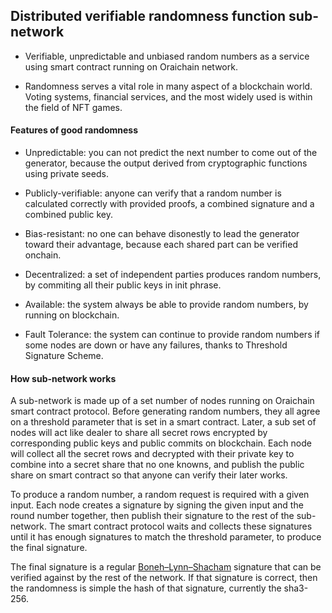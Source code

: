 ## Distributed verifiable randomness function sub-network

- Verifiable, unpredictable and unbiased random numbers as a service using smart contract running on Oraichain network.

- Randomness serves a vital role in many aspect of a blockchain world. Voting systems, financial services, and the most widely used is within the field of NFT games.

#### Features of good randomness

- Unpredictable: you can not predict the next number to come out of the generator, because the output derived from cryptographic functions using private seeds.

- Publicly-verifiable: anyone can verify that a random number is calculated correctly with provided proofs, a combined signature and a combined public key.

- Bias-resistant: no one can behave disonestly to lead the generator toward their advantage, because each shared part can be verified onchain.

- Decentralized: a set of independent parties produces random numbers, by commiting all their public keys in init phrase.

- Available: the system always be able to provide random numbers, by running on blockchain.

- Fault Tolerance: the system can continue to provide random numbers if some nodes are down or have any failures, thanks to Threshold Signature Scheme.

#### How sub-network works

A sub-network is made up of a set number of nodes running on Oraichain smart contract protocol. Before generating random numbers, they all agree on a threshold parameter that is set in a smart contract. Later, a sub set of nodes will act like dealer to share all secret rows encrypted by corresponding public keys and public commits on blockchain. Each node will collect all the secret rows and decrypted with their private key to combine into a secret share that no one knowns, and publish the public share on smart contract so that anyone can verify their later works.

To produce a random number, a random request is required with a given input. Each node creates a signature by signing the given input and the round number together, then publish their signature to the rest of the sub-network. The smart contract protocol waits and collects these signatures until it has enough signatures to match the threshold parameter, to produce the final signature.

The final signature is a regular [Boneh–Lynn–Shacham](https://en.wikipedia.org/wiki/BLS_digital_signature) signature that can be verified against by the rest of the network. If that signature is correct, then the randomness is simple the hash of that signature, currently the sha3-256.
